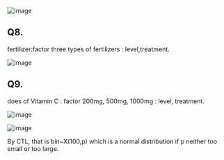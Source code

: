 ![image](https://github.com/user-attachments/assets/84cb33d3-0815-43c3-81db-d51f473f8b73)

Q8.
--

fertilizer:factor 
three types of fertilizers : level,treatment.


![image](https://github.com/user-attachments/assets/0e4f3952-ec1c-438d-a96c-7124e9a0802a)

Q9.
--

does of Vitamin C : factor
200mg, 500mg, 1000mg : level, treatment.

![image](https://github.com/user-attachments/assets/9f72d9ba-34d2-41c3-a4d7-59d0ca678a7b)

![image](https://github.com/user-attachments/assets/82f7e86f-e44e-425a-8275-cb3567f3a209)

By CTL, that is bin~X(100,p) which is a normal distribution if p neither too small or too large.

